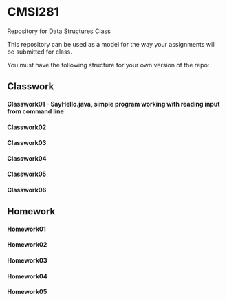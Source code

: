 # CMSI281
Repository for Data Structures Class

This repository can be used as a model for the way your assignments will be submitted for class.

You must have the following structure for your own version of the repo:

## Classwork
#### Classwork01 - SayHello.java, simple program working with reading input from command line
#### Classwork02
#### Classwork03
#### Classwork04
#### Classwork05
#### Classwork06

## Homework
#### Homework01
#### Homework02
#### Homework03
#### Homework04
#### Homework05
